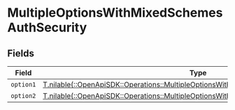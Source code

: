 # MultipleOptionsWithMixedSchemesAuthSecurity


## Fields

| Field                                                                                                                                                                    | Type                                                                                                                                                                     | Required                                                                                                                                                                 | Description                                                                                                                                                              |
| ------------------------------------------------------------------------------------------------------------------------------------------------------------------------ | ------------------------------------------------------------------------------------------------------------------------------------------------------------------------ | ------------------------------------------------------------------------------------------------------------------------------------------------------------------------ | ------------------------------------------------------------------------------------------------------------------------------------------------------------------------ |
| `option1`                                                                                                                                                                | [T.nilable(::OpenApiSDK::Operations::MultipleOptionsWithMixedSchemesAuthSecurityOption1)](../../models/operations/multipleoptionswithmixedschemesauthsecurityoption1.md) | :heavy_minus_sign:                                                                                                                                                       | N/A                                                                                                                                                                      |
| `option2`                                                                                                                                                                | [T.nilable(::OpenApiSDK::Operations::MultipleOptionsWithMixedSchemesAuthSecurityOption2)](../../models/operations/multipleoptionswithmixedschemesauthsecurityoption2.md) | :heavy_minus_sign:                                                                                                                                                       | N/A                                                                                                                                                                      |